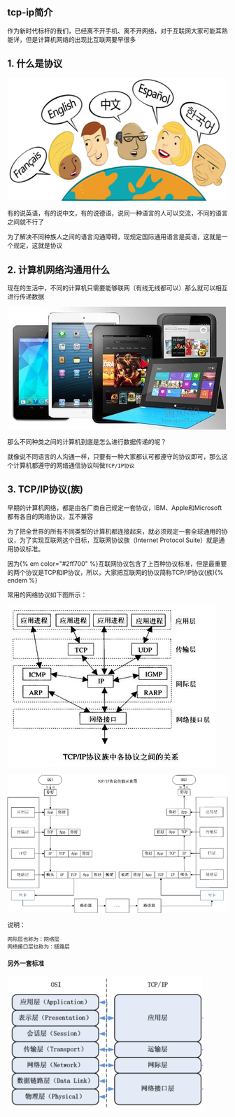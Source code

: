 ## tcp-ip简介

作为新时代标杆的我们，已经离不开手机、离不开网络，对于互联网大家可能耳熟能详，但是计算机网络的出现比互联网要早很多

## 1. 什么是协议

![](/Images/12day/e32407fdf50ec9f-1024x576.jpg)

有的说英语，有的说中文，有的说德语，说同一种语言的人可以交流，不同的语言之间就不行了

为了解决不同种族人之间的语言沟通障碍，现规定国际通用语言是英语，这就是一个规定，这就是协议

## 2. 计算机网络沟通用什么

现在的生活中，不同的计算机只需要能够联网（有线无线都可以）那么就可以相互进行传递数据

![](/Images/12day/3a2522d3bbdfd0ac.jpg)

那么不同种类之间的计算机到底是怎么进行数据传递的呢？

就像说不同语言的人沟通一样，只要有一种大家都认可都遵守的协议即可，那么这个计算机都遵守的网络通信协议叫做`TCP/IP协议`

## 3. TCP/IP协议(族)

早期的计算机网络，都是由各厂商自己规定一套协议，IBM、Apple和Microsoft都有各自的网络协议，互不兼容

为了把全世界的所有不同类型的计算机都连接起来，就必须规定一套全球通用的协议，为了实现互联网这个目标，互联网协议族（Internet Protocol Suite）就是通用协议标准。

因为{% em color="#2ff700" %}互联网协议包含了上百种协议标准，但是最重要的两个协议是TCP和IP协议，所以，大家把互联网的协议简称TCP/IP协议(族){% endem %}

常用的网络协议如下图所示：

![](/Images/12day/TCP-IP协议族中各协议之间的关系.jpg)

<img width=600 src="/Images/12day/1355668682_9897.jpg">


说明：

	网际层也称为：网络层
	网络接口层也称为：链路层

#### 另外一套标准

<img width=448 src="/Images/12day/QQ20170807-205254@2x.png">


